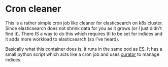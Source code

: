 # Cron cleaner

This is a rather simple cron job like cleaner for elasticsearch on k8s cluster. Since elasticsearch does not
shrink data for you as it grows (or I just didn't find it). There IS a way to do this which requires ttl to be
set for indices and it adds more workload to elasticsearch (so I've heard).

Basically what this container does is, it runs in the same pod as ES. It has a small python script which acts
like a cron job and uses [curator](https://www.elastic.co/guide/en/elasticsearch/client/curator/current/index.html) to manage indices.
